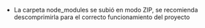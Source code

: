 + La carpeta node_modules se subió en modo ZIP, se recomienda descomprimirla para el correcto funcionamiento del proyecto
